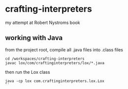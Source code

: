 # crafting-interpreters
my attempt at Robert Nystroms book

## working with Java
from the project root, compile all .java files into .class files
```
cd /workspaces/crafting-interpreters
javac lox/com/craftinginterpreters/lox/*.java
```
then run the Lox class
```
java -cp lox com.craftinginterpreters.lox.Lox
``